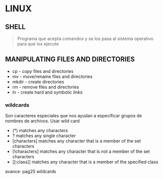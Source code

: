 # LINUX
## SHELL
> Programa que acepta comandos y se los pasa al sistema operativo para que los ejecute

## MANIPULATING FILES AND DIRECTORIES
- cp - copy files and directories
- mv - move/rename files and directories
- mkdir - create directories
- rm - remove files and directories
- ln - create hard and symbolic links

### wildcards
Son caracteres especiales que nos ayudan a especificar grupos de nombres de archivos. Usar wild card

* (*)    matches any characters
* ?       matches any single character
* [characters]  matches any character that is a member of the set characters
* [!characters] matches any character that is not a member of the set characters
* [[:class]]    matches any character that is a member of the specified class

avance: pag25 wildcards





